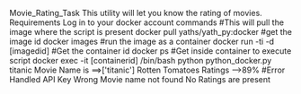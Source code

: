 Movie_Rating_Task
This utility will let you know the rating of movies.
Requirements
Log in to your docker account 
commands
#This will pull the image where the script is present
docker pull yaths/yath_py:docker
#get the image id
docker images
#run the image as a container
docker run -ti -d [imagedid]
#Get the container id
docker ps
#Get inside container to execute script
docker exec -it [containerid] /bin/bash
python  python_docker.py titanic
Movie Name is ==>['titanic']
Rotten Tomatoes Ratings -->89%
#Error Handled
API Key Wrong
Movie name not found
No Ratings are present
